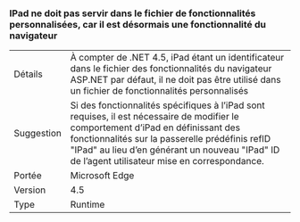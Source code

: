 ### <a name="ipad-should-not-be-used-in-custom-capabilities-file-because-it-is-now-a-browser-capability"></a>IPad ne doit pas servir dans le fichier de fonctionnalités personnalisées, car il est désormais une fonctionnalité du navigateur

|   |   |
|---|---|
|Détails|À compter de .NET 4.5, iPad étant un identificateur dans le fichier des fonctionnalités du navigateur ASP.NET par défaut, il ne doit pas être utilisé dans un fichier de fonctionnalités personnalisés|
|Suggestion|Si des fonctionnalités spécifiques à l’iPad sont requises, il est nécessaire de modifier le comportement d’iPad en définissant des fonctionnalités sur la passerelle prédéfinis refID &quot;IPad&quot; au lieu d’en générant un nouveau &quot;IPad&quot; ID de l’agent utilisateur mise en correspondance.|
|Portée|Microsoft Edge|
|Version|4.5|
|Type|Runtime|

